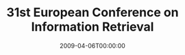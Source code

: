 ---
acronym: ECIR-2009
date: '2009-04-06T00:00:00'
ext_url: http://ecir09.irit.fr
location: Toulouse, France
submission_date: '2008-10-05T00:00:00'
title: 31st European Conference on Information Retrieval
---